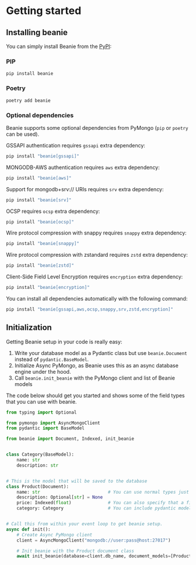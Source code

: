 # Getting started

## Installing beanie

You can simply install Beanie from the [PyPI](https://pypi.org/project/beanie/):

### PIP

```shell
pip install beanie
```

### Poetry

```shell
poetry add beanie
```

### Optional dependencies

Beanie supports some optional dependencies from PyMongo (`pip` or `poetry` can be used).

GSSAPI authentication requires `gssapi` extra dependency:

```bash
pip install "beanie[gssapi]"
```

MONGODB-AWS authentication requires `aws` extra dependency:

```bash
pip install "beanie[aws]"
```

Support for mongodb+srv:// URIs requires `srv` extra dependency:

```bash
pip install "beanie[srv]"
```

OCSP requires `ocsp` extra dependency:

```bash
pip install "beanie[ocsp]"
```

Wire protocol compression with snappy requires `snappy` extra
dependency:

```bash
pip install "beanie[snappy]"
```

Wire protocol compression with zstandard requires `zstd` extra
dependency:

```bash
pip install "beanie[zstd]"
```

Client-Side Field Level Encryption requires `encryption` extra
dependency:

```bash
pip install "beanie[encryption]"
```

You can install all dependencies automatically with the following
command:

```bash
pip install "beanie[gssapi,aws,ocsp,snappy,srv,zstd,encryption]"
```

## Initialization

Getting Beanie setup in your code is really easy:

1.  Write your database model as a Pydantic class but use `beanie.Document` instead of `pydantic.BaseModel`.
2.  Initialize Async PyMongo, as Beanie uses this as an async database engine under the hood.
3.  Call `beanie.init_beanie` with the PyMongo client and list of Beanie models

The code below should get you started and shows some of the field types that you can use with beanie.

```python
from typing import Optional

from pymongo import AsyncMongoClient
from pydantic import BaseModel

from beanie import Document, Indexed, init_beanie


class Category(BaseModel):
    name: str
    description: str


# This is the model that will be saved to the database
class Product(Document):
    name: str                          # You can use normal types just like in pydantic
    description: Optional[str] = None
    price: Indexed(float)              # You can also specify that a field should correspond to an index
    category: Category                 # You can include pydantic models as well


# Call this from within your event loop to get beanie setup.
async def init():
    # Create Async PyMongo client
    client = AsyncMongoClient("mongodb://user:pass@host:27017")

    # Init beanie with the Product document class
    await init_beanie(database=client.db_name, document_models=[Product])
```
